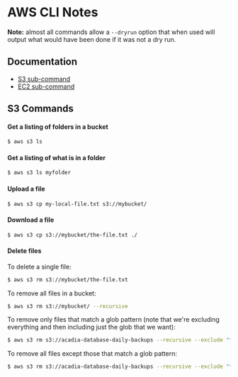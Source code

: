 # AWS CLI Notes

**Note:** almost all commands allow a `--dryrun` option that when used will output what would have been done if it was not a dry run.

## Documentation

* [S3 sub-command](http://docs.aws.amazon.com/cli/latest/reference/s3)
* [EC2 sub-command](http://docs.aws.amazon.com/cli/latest/reference/ec2)

## S3 Commands

#### Get a listing of folders in a bucket

```bash
$ aws s3 ls 
```

#### Get a listing of what is in a folder

```bash
$ aws s3 ls myfolder
```

#### Upload a file

```bash
$ aws s3 cp my-local-file.txt s3://mybucket/
```

#### Download a file

```bash
$ aws s3 cp s3://mybucket/the-file.txt ./
```

#### Delete files

To delete a single file:

```bash
$ aws s3 rm s3://mybucket/the-file.txt
```

To remove all files in a bucket:

```bash
$ aws s3 rm s3://mybucket/ --recursive
```

To remove only files that match a glob pattern (note that we're excluding everything and then including just the glob that we want):

```bash
$ aws s3 rm s3://acadia-database-daily-backups --recursive --exclude "*" --include "*.sql.gz"
```

To remove all files except those that match a glob pattern:

```bash
$ aws s3 rm s3://acadia-database-daily-backups --recursive --exclude "*.bak"
```
